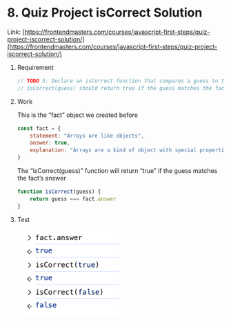 # 8. Quiz Project isCorrect Solution

Link: [https://frontendmasters.com/courses/javascript-first-steps/quiz-project-iscorrect-solution/](https://frontendmasters.com/courses/javascript-first-steps/quiz-project-iscorrect-solution/)

1. Requirement
    
    ```jsx
    // TODO 5: Declare an isCorrect function that compares a guess to the right answer
    // isCorrect(guess) should return true if the guess matches the fact's answer
    ```
    
2. Work
    
    This is the “fact” object we created before
    
    ```jsx
    const fact = {
        statement: "Arrays are like objects",
        answer: true,
        explanation: "Arrays are a kind of object with special properties"
    }
    ```
    
    The “isCorrect(guess)” function will return “true” if the guess matches the fact’s answer
    
    ```jsx
    function isCorrect(guess) {
    	return guess === fact.answer
    }
    ```
    
3. Test
    
    ![image.png](./image/image.png)